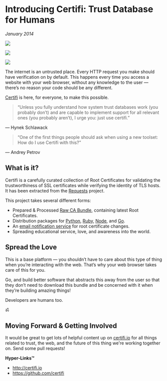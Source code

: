 # Introducing Certifi: Trust Database for Humans
*January 2014*





![](https://images.squarespace-cdn.com/content/v1/665498111876725f7613f1e6/1719666480948-AX4X1ZV8G9NHLZB6GX0Y/4d1eb-img.jpg)

![](http://images.squarespace-cdn.com/content/v1/665498111876725f7613f1e6/1719666454123-IJU8ZW6ZC7ZQDKXNOSW3/67a45-ff070-l1003886.jpg)

[![](http://images.squarespace-cdn.com/content/v1/665498111876725f7613f1e6/1719666467200-WFP2XGWODEY4K4IJRFV5/18bf1-bace4-image-asset.jpeg)](/stockholm-2014)

The internet is an untrusted place. Every HTTP request you make should have verification on by default. This happens every time you access a website with your web browser, without any knowledge to the user — there’s no reason your code should be any different.

 [Certifi](http://certifi.io/en/latest/) is here, for everyone, to make this possible.


> “Unless you fully understand how system trust databases work (you probably don’t) and are capable to implement support for all relevant ones (you probably aren’t), I urge you: just use certifi.”



— Hynek Schlawack


> “One of the first things people should ask when using a new toolset: How do I use Certifi with this?”



— Andrey Petrov

  ## What is it?

 Certifi is a carefully curated collection of Root Certificates for validating the trustworthiness of SSL certificates while verifying the identity of TLS hosts. It has been extracted from the [Requests](http://python-requests.org/) project.

 This project takes several different forms:

 * Prepared \& Processed [Raw CA Bundle](https://certifi-bundles.s3.amazonaws.com/latest.pem), containing latest Root Certificates.
* Distribution packages for [Python](https://pypi.python.org/pypi/certifi/), [Ruby](https://rubygems.org/gems/certifi), [Node](https://www.npmjs.org/package/certifi), and [Go](https://github.com/certifi/gocertifi).
* An [email notification service](https://tinyletter.com/certifi) for root certificate changes.
* Spreading educational service, love, and awareness into the world.

 ## Spread the Love

 This is a base platform — you shouldn’t have to care about this type of thing when you’re interacting with the web. That’s why your web browser takes care of this for you.

 Go, and build better software that abstracts this away from the user so that they don’t need to download this bundle and be concerned with it when they’re building amazing things!

 Developers are humans too.

 ॐ

 ## Moving Forward \& Getting Involved

 It would be great to get lots of helpful content up on [certifi.io](http://certifi.io) for all things related to trust, the web, and the future of this thing we're working together on. Send some pull requests! 

 **Hyper\-Links™**

 * <http://certifi.io>
* <https://github.com/certifi>
